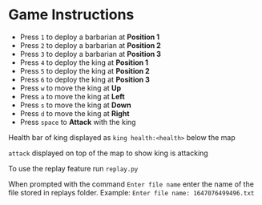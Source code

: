 # Game Instructions

- Press  `1` to deploy a barbarian at **Position 1** 
- Press  `2` to deploy a barbarian at **Position 2** 
- Press  `3` to deploy a barbarian at **Position 3** 
- Press  `4` to deploy the king at **Position 1** 
- Press  `5` to deploy the king at **Position 2** 
- Press  `6` to deploy the king at **Position 3** 
- Press  `w` to move the king at **Up** 
- Press  `a` to move the king at **Left**
- Press  `s` to move the king at **Down**
- Press  `d` to move the king at **Right**   
- Press  `space` to **Attack** with the king

Health bar of king displayed as `king health:<health>` below the map

`attack` displayed on top of the map to show king is attacking

To use the replay feature run `replay.py`

When prompted with the command `Enter file name` enter the name of the file stored in replays folder. Example:  `Enter file name: 1647076499496.txt` 